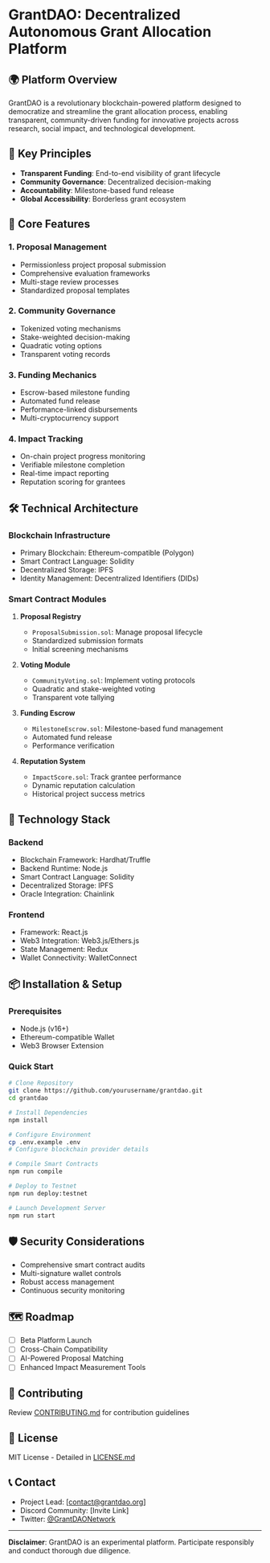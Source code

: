 # GrantDAO: Decentralized Autonomous Grant Allocation Platform

## 🌍 Platform Overview

GrantDAO is a revolutionary blockchain-powered platform designed to democratize and streamline the grant allocation process, enabling transparent, community-driven funding for innovative projects across research, social impact, and technological development.

## 🔑 Key Principles

- **Transparent Funding**: End-to-end visibility of grant lifecycle
- **Community Governance**: Decentralized decision-making
- **Accountability**: Milestone-based fund release
- **Global Accessibility**: Borderless grant ecosystem

## 🚀 Core Features

### 1. Proposal Management
- Permissionless project proposal submission
- Comprehensive evaluation frameworks
- Multi-stage review processes
- Standardized proposal templates

### 2. Community Governance
- Tokenized voting mechanisms
- Stake-weighted decision-making
- Quadratic voting options
- Transparent voting records

### 3. Funding Mechanics
- Escrow-based milestone funding
- Automated fund release
- Performance-linked disbursements
- Multi-cryptocurrency support

### 4. Impact Tracking
- On-chain project progress monitoring
- Verifiable milestone completion
- Real-time impact reporting
- Reputation scoring for grantees

## 🛠 Technical Architecture

### Blockchain Infrastructure
- Primary Blockchain: Ethereum-compatible (Polygon)
- Smart Contract Language: Solidity
- Decentralized Storage: IPFS
- Identity Management: Decentralized Identifiers (DIDs)

### Smart Contract Modules
1. **Proposal Registry**
    - `ProposalSubmission.sol`: Manage proposal lifecycle
    - Standardized submission formats
    - Initial screening mechanisms

2. **Voting Module**
    - `CommunityVoting.sol`: Implement voting protocols
    - Quadratic and stake-weighted voting
    - Transparent vote tallying

3. **Funding Escrow**
    - `MilestoneEscrow.sol`: Milestone-based fund management
    - Automated fund release
    - Performance verification

4. **Reputation System**
    - `ImpactScore.sol`: Track grantee performance
    - Dynamic reputation calculation
    - Historical project success metrics

## 🔧 Technology Stack

### Backend
- Blockchain Framework: Hardhat/Truffle
- Backend Runtime: Node.js
- Smart Contract Language: Solidity
- Decentralized Storage: IPFS
- Oracle Integration: Chainlink

### Frontend
- Framework: React.js
- Web3 Integration: Web3.js/Ethers.js
- State Management: Redux
- Wallet Connectivity: WalletConnect

## 📦 Installation & Setup

### Prerequisites
- Node.js (v16+)
- Ethereum-compatible Wallet
- Web3 Browser Extension

### Quick Start
```bash
# Clone Repository
git clone https://github.com/yourusername/grantdao.git
cd grantdao

# Install Dependencies
npm install

# Configure Environment
cp .env.example .env
# Configure blockchain provider details

# Compile Smart Contracts
npm run compile

# Deploy to Testnet
npm run deploy:testnet

# Launch Development Server
npm run start
```

## 🛡️ Security Considerations
- Comprehensive smart contract audits
- Multi-signature wallet controls
- Robust access management
- Continuous security monitoring

## 🗺️ Roadmap
- [ ] Beta Platform Launch
- [ ] Cross-Chain Compatibility
- [ ] AI-Powered Proposal Matching
- [ ] Enhanced Impact Measurement Tools

## 🤝 Contributing
Review [CONTRIBUTING.md](CONTRIBUTING.md) for contribution guidelines

## 📄 License
MIT License - Detailed in [LICENSE.md](LICENSE.md)

## 📞 Contact
- Project Lead: [contact@grantdao.org]
- Discord Community: [Invite Link]
- Twitter: [@GrantDAONetwork](https://twitter.com/placeholder)

---

**Disclaimer**: GrantDAO is an experimental platform. Participate responsibly and conduct thorough due diligence.
